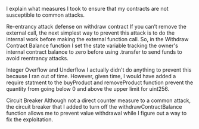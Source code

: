 I explain what measures I took to ensure that my contracts are not susceptible to common attacks.

Re-entrancy attack defense on withdraw contract
If you can’t remove the external call, the next simplest way to prevent this attack is to do the internal work before making the external function call. So, in the Withdraw Contract Balance function I set the state variable tracking the owner's internal contract balance to zero before using .transfer to send funds to avoid reentrancy attacks.

Integer Overflow and Underflow
I actually didn't do anything to prevent this because I ran out of time. However, given time, I would have added a require statment to the buyProduct and removeProduct function prevent the quantity from going below 0 and above the upper limit for uint256.

Circuit Breaker
Although not a direct counter measure to a common attack, the circuit breaker that I added to turn off the withdrawContractBalance function allows me to prevent value withdrawal while I figure out a way to fix the exploitation.